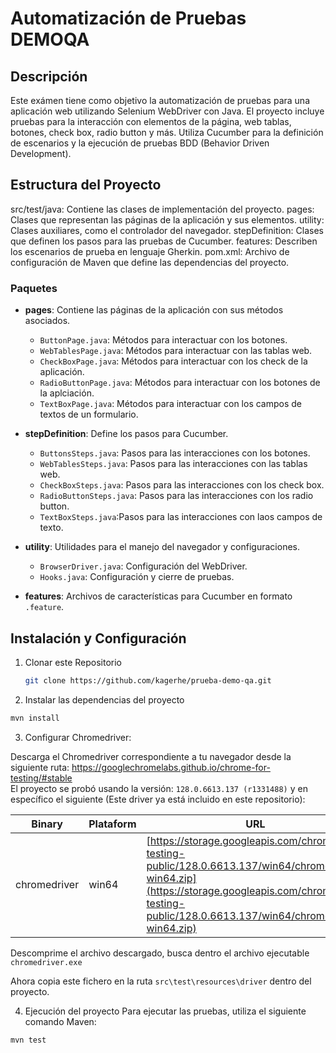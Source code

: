 # Automatización de Pruebas DEMOQA

## Descripción

Este exámen tiene como objetivo la automatización de pruebas para una aplicación web utilizando Selenium WebDriver con Java. El proyecto incluye pruebas para la interacción con elementos de la página, web tablas, botones, check box, radio button y más. Utiliza Cucumber para la definición de escenarios y la ejecución de pruebas BDD (Behavior Driven Development).

## Estructura del Proyecto
src/test/java: Contiene las clases de implementación del proyecto.
pages: Clases que representan las páginas de la aplicación y sus elementos.
utility: Clases auxiliares, como el controlador del navegador.
stepDefinition: Clases que definen los pasos para las pruebas de Cucumber.
features: Describen los escenarios de prueba en lenguaje Gherkin.
pom.xml: Archivo de configuración de Maven que define las dependencias del proyecto.

### Paquetes

- **pages**: Contiene las páginas de la aplicación con sus métodos asociados.
  - `ButtonPage.java`: Métodos para interactuar con los botones.
  - `WebTablesPage.java`: Métodos para interactuar con las tablas web.
  - `CheckBoxPage.java`: Métodos para interactuar con los check de la aplicación.
  - `RadioButtonPage.java`: Métodos para interactuar con los botones de la aplciación.
  - `TextBoxPage.java`: Métodos para interactuar con los campos de textos de un formulario.

- **stepDefinition**: Define los pasos para Cucumber.
  - `ButtonsSteps.java`: Pasos para las interacciones con los botones.
  - `WebTablesSteps.java`: Pasos para las interacciones con las tablas web.
  - `CheckBoxSteps.java`: Pasos para las interacciones con los check box.
  - `RadioButtonSteps.java`: Pasos para las interacciones con los radio button.
  - `TextBoxSteps.java`:Pasos para las interacciones con laos campos de texto.

- **utility**: Utilidades para el manejo del navegador y configuraciones.
  - `BrowserDriver.java`: Configuración del WebDriver.
  - `Hooks.java`: Configuración y cierre de pruebas.
- **features**: Archivos de características para Cucumber en formato `.feature`.

## Instalación y Configuración

1. Clonar este Repositorio

   ```bash
   git clone https://github.com/kagerhe/prueba-demo-qa.git
   ```

2. Instalar las dependencias del proyecto


```bash
mvn install
```

3. Configurar Chromedriver:

Descarga el Chromedriver correspondiente a tu navegador desde la siguiente ruta: https://googlechromelabs.github.io/chrome-for-testing/#stable  
El proyecto se probó usando la versión: `128.0.6613.137 (r1331488)` y en específico el siguiente (Este driver ya está incluido en este repositorio):

| Binary       | Plataform | URL                                                                                                    |
|--------------|------------|--------------------------------------------------------------------------------------------------------|
| chromedriver | win64      | [https://storage.googleapis.com/chrome-for-testing-public/128.0.6613.137/win64/chromedriver-win64.zip](https://storage.googleapis.com/chrome-for-testing-public/128.0.6613.137/win64/chromedriver-win64.zip) |

Descomprime el archivo descargado, busca dentro el archivo ejecutable `chromedriver.exe`


Ahora copia este fichero en la ruta `src\test\resources\driver` dentro del proyecto.

4. Ejecución del proyecto
Para ejecutar las pruebas, utiliza el siguiente comando Maven:

```bash
mvn test
```


